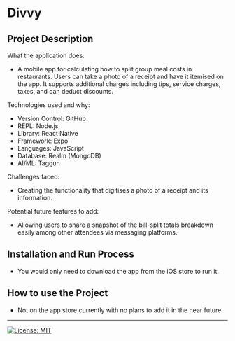 # Divvy

## Project Description

What the application does:
- A mobile app for calculating how to split group meal costs in restaurants. Users can take a photo of a receipt and have it itemised on the app. It supports additional charges including tips, service charges, taxes, and can deduct discounts.

Technologies used and why:

- Version Control: GitHub
- REPL: Node.js
- Library: React Native
- Framework: Expo
- Languages: JavaScript
- Database: Realm (MongoDB)
- AI/ML: Taggun

Challenges faced:
- Creating the functionality that digitises a photo of a receipt and its information.

Potential future features to add:

- Allowing users to share a snapshot of the bill-split totals breakdown easily among other attendees via messaging platforms.

## Installation and Run Process
- You would only need to download the app from the iOS store to run it.

## How to use the Project

- Not on the app store currently with no plans to add it in the near future.

---

[![License: MIT](https://img.shields.io/badge/License-MIT-A31F34.svg)](https://opensource.org/licenses/MIT)
